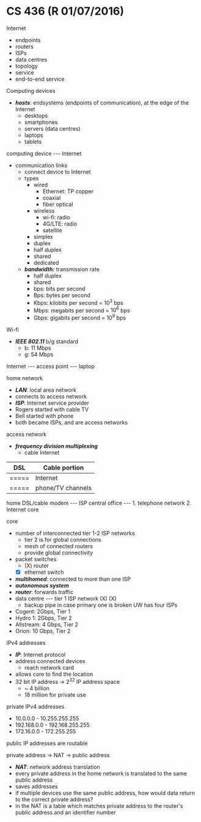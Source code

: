 # CS 436 (R 01/07/2016)

Internet
- endpoints
- routers
- ISPs
- data centres
- topology
- service
- end-to-end service

Computing devices
- ***hosts***: endsystems (endpoints of communication), at the edge of the Internet
	- desktops
	- smartphones
	- servers (data centres)
	- laptops
	- tablets

computing device --- Internet
- communication links
	- connect device to Internet
	- types
		- wired
			- Ethernet: TP copper
			- coaxial
			- fiber optical
		- wireless
			- wi-fi: radio
			- 4G/LTE: radio
			- satellite
		- simplex
		- duplex
		- half duplex
		- shared
		- dedicated
	- ***bandwidth:*** transmission rate
		- half duplex
		- shared
		- bps: bits per second
		- Bps: bytes per second
		- Kbps: kilobits per second = $10^{3}$ bps
		- Mbps: megabits per second = $10^{6}$ bps
		- Gbps: gigabits per second = $10^{9}$ bps

Wi-fi
- ***IEEE 802.11*** b/g standard
	- b: 11 Mbps
	- g: 54 Mbps

Internet --- access point --- laptop

home network
- ***LAN***: local area network
- connects to access network
- ***ISP***: Internet service provider
- Rogers started with cable TV
- Bell started with phone
- both became ISPs, and are access networks

access network
- ***frequency division multiplexing***
	- cable Internet

| DSL | Cable portion | 
---|---
| ===== | Internet |
| ===== | phone/TV channels |

home DSL/cable modem --- ISP central office --- 1. telephone network 2. Internet core

core
- number of interconnected tier 1-2 ISP networks
	- tier 2 is for global connections
	- mesh of connected routers
	- provide global connectivity
- packet switches
	- (X) router
	- [X] ethernet switch
- ***multihomed***: connected to more than one ISP
- ***autonomous system***
- ***router***: forwards traffic
- data centre --- tier 1 ISP network (X) (X)
	- backup pipe in case primary one is broken
UW has four ISPs
- Cogent: 2Gbps, Tier 1
- Hydro 1: 2Gbps, Tier 2
- Allstream: 4 Gbps, Tier 2
- Orion: 10 Gbps, Tier 2

IPv4 addresses
- ***IP***: Internet protocol
- address connected devices
	- reach network card
- allows core to find the location
- 32 bit IP address -> $2^{32}$ IP address space
	- ~ 4 billion
	- 18 million for private use

private IPv4 addresses
- 10.0.0.0 - 10.255.255.255
- 192.168.0.0 - 192.168.255.255
- 172.16.0.0 - 172.255.255

public IP addresses are routable

private address -> NAT -> public address
- ***NAT***: network address translation	
- every private address in the home network is translated to the same public address
- saves addresses
- if multiple devices use the same public address, how would data return to the correct private address?
- in the NAT is a table which matches private address to the router's public address and an identifier number